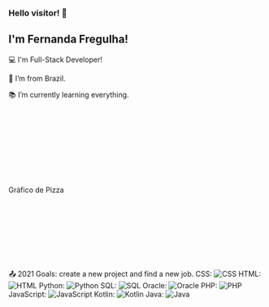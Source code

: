 ### Hello visitor! 👋
## I'm Fernanda Fregulha!

 

:computer: I'm Full-Stack Developer!

:house_with_garden: I’m from Brazil.

:books: I’m currently learning everything.
<!DOCTYPE html>
<html>
<head>
  <title>Gráfico de Pizza</title>
  <style>
    .chart-container {
      width: 300px;
      height: 300px;
      position: relative;
    }

    .chart-text {
      font-family: Arial, sans-serif;
      font-size: 14px;
      text-anchor: middle;
      fill: #ffffff;
      font-weight: bold;
    }
  </style>
</head>
<body>
  <div class="chart-container">
    <svg id="chart"></svg>
    <div class="chart-text">Gráfico de Pizza</div>
  </div>

  <script src="https://d3js.org/d3.v4.min.js"></script>
  <script>
    // Dados do gráfico
    var data = [
      { label: "CSS", value: 10, color: "#ffa500" },
      { label: "HTML", value: 10, color: "#ffa500" },
      { label: "Python", value: 10, color: "#ffa500" },
      { label: "SQL", value: 5, color: "#ffd700" },
      { label: "Oracle", value: 5, color: "#ffd700" },
      { label: "PHP", value: 5, color: "#ffd700" },
      { label: "JavaScript", value: 30, color: "#ff0000" },
      { label: "Kotlin", value: 20, color: "#ff0000" },
      { label: "Java", value: 15, color: "#ff0000" }
    ];

    // Configurações do gráfico
    var width = 300;
    var height = 300;
    var radius = Math.min(width, height) / 2;
    var svg = d3.select("#chart")
      .attr("width", width)
      .attr("height", height);
    var g = svg.append("g")
      .attr("transform", "translate(" + width / 2 + "," + height / 2 + ")");

    // Função para calcular o ângulo
    var pie = d3.pie()
      .sort(null)
      .value(function(d) { return d.value; });

    // Gerar os arcos
    var path = d3.arc()
      .outerRadius(radius - 10)
      .innerRadius(0);

    // Gerar o gráfico de pizza
    var arc = g.selectAll(".arc")
      .data(pie(data))
      .enter().append("g")
        .attr("class", "arc");

    arc.append("path")
      .attr("d", path)
      .attr("fill", function(d) { return d.data.color; });

    arc.append("text")
      .attr("transform", function(d) { return "translate(" + path.centroid(d) + ")"; })
      .attr("dy", "0.35em")
      .text(function(d) { return d.data.label; })
      .attr("class", "chart-text");
  </script>
</body>
</html>



:outbox_tray: 2021 Goals: create a new project and find a new job.
CSS: ![CSS](https://img.shields.io/badge/-CSS-ffa500?style=for-the-badge&logo=css3&logoColor=black)
HTML: ![HTML](https://img.shields.io/badge/-HTML-ffa500?style=for-the-badge&logo=html5&logoColor=black)
Python: ![Python](https://img.shields.io/badge/-Python-ffa500?style=for-the-badge&logo=python&logoColor=black)
SQL: ![SQL](https://img.shields.io/badge/-SQL-ffd700?style=for-the-badge&logo=sql&logoColor=black)
Oracle: ![Oracle](https://img.shields.io/badge/-Oracle-ffd700?style=for-the-badge&logo=oracle&logoColor=black)
PHP: ![PHP](https://img.shields.io/badge/-PHP-ffd700?style=for-the-badge&logo=php&logoColor=black)
JavaScript: ![JavaScript](https://img.shields.io/badge/-JavaScript-ff0000?style=for-the-badge&logo=javascript&logoColor=black)
Kotlin: ![Kotlin](https://img.shields.io/badge/-Kotlin-ff0000?style=for-the-badge&logo=kotlin&logoColor=black)
Java: ![Java](https://img.shields.io/badge/-Java-ff0000?style=for-the-badge&logo=java&logoColor=black)
